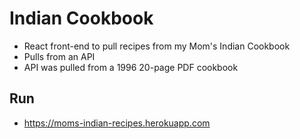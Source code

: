 # Indian Cookbook

- React front-end to pull recipes from my Mom's Indian Cookbook
- Pulls from an API
- API was pulled from a 1996 20-page PDF cookbook

## Run
- https://moms-indian-recipes.herokuapp.com
